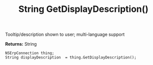 ﻿---
uid: crmscript_ref_NSErpConnection_GetDisplayDescription
title: String GetDisplayDescription()
intellisense: NSErpConnection.GetDisplayDescription
keywords: NSErpConnection, GetDisplayDescription
so.topic: reference
---

Tooltip/description shown to user; multi-language support

**Returns:** String


```crmscript
NSErpConnection thing;
String displayDescription  = thing.GetDisplayDescription();
```


